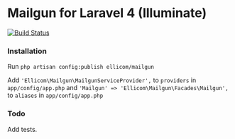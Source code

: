 # Mailgun  for Laravel 4 (Illuminate)

[![Build Status](https://travis-ci.org/Ellicom/mailgun.png)](https://travis-ci.org/Ellicom/mailgun)

### Installation

Run `php artisan config:publish ellicom/mailgun`

Add `'Ellicom\Mailgun\MailgunServiceProvider',` to `providers` in `app/config/app.php`
and `'Mailgun' => 'Ellicom\Mailgun\Facades\Mailgun',` to `aliases` in `app/config/app.php`

### Todo

Add tests.